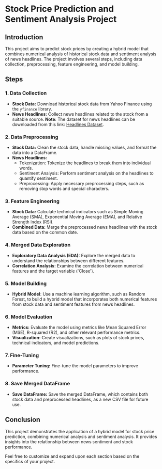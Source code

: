 # Stock Price Prediction and Sentiment Analysis Project

## Introduction

This project aims to predict stock prices by creating a hybrid model that combines numerical analysis of historical stock data and sentiment analysis of news headlines. The project involves several steps, including data collection, preprocessing, feature engineering, and model building.

## Steps

### 1. Data Collection

- **Stock Data:** Download historical stock data from Yahoo Finance using the `yfinance` library.
- **News Headlines:** Collect news headlines related to the stock from a suitable source.
**Note:** The dataset for news headlines can be downloaded from this link: [Headlines Dataset](https://bit.ly/36fFPI6).

### 2. Data Preprocessing

- **Stock Data:** Clean the stock data, handle missing values, and format the data into a DataFrame.
- **News Headlines:** 
  - Tokenization: Tokenize the headlines to break them into individual words.
  - Sentiment Analysis: Perform sentiment analysis on the headlines to quantify sentiment.
  - Preprocessing: Apply necessary preprocessing steps, such as removing stop words and special characters.

### 3. Feature Engineering

- **Stock Data:** Calculate technical indicators such as Simple Moving Average (SMA), Exponential Moving Average (EMA), and Relative Strength Index (RSI).
- **Combined Data:** Merge the preprocessed news headlines with the stock data based on the common date.

### 4. Merged Data Exploration

- **Exploratory Data Analysis (EDA):** Explore the merged data to understand the relationships between different features.
- **Correlation Analysis:** Examine the correlation between numerical features and the target variable ('Close').

### 5. Model Building

- **Hybrid Model:** Use a machine learning algorithm, such as Random Forest, to build a hybrid model that incorporates both numerical features from stock data and sentiment features from news headlines.

### 6. Model Evaluation

- **Metrics:** Evaluate the model using metrics like Mean Squared Error (MSE), R-squared (R2), and other relevant performance metrics.
- **Visualization:** Create visualizations, such as plots of stock prices, technical indicators, and model predictions.

### 7. Fine-Tuning

- **Parameter Tuning:** Fine-tune the model parameters to improve performance.

### 8. Save Merged DataFrame

- **Save DataFrame:** Save the merged DataFrame, which contains both stock data and preprocessed headlines, as a new CSV file for future use.

## Conclusion

This project demonstrates the application of a hybrid model for stock price prediction, combining numerical analysis and sentiment analysis. It provides insights into the relationship between news sentiment and stock performance.

Feel free to customize and expand upon each section based on the specifics of your project.



